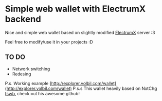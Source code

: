 #  Simple web wallet with ElectrumX backend 
Nice and simple web wallet based on slightly modified [ElectrumX](https://github.com/MicroBitcoinOrg/ElectrumX/) server :3

Feel free to modify/use it in your projects :D

## TO DO
- Network switching
- Redesing

P.s. Working example [http://explorer.volbil.com/wallet](http://explorer.volbil.com/wallet)
P.s.s This wallet heavily based on NxtChg [tswb](http://github.com/NxtChg/tsbw/), check out his awesome github!

